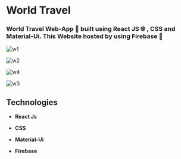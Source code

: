 
# World Travel 

### World Travel Web-App 📰 built using React JS 🌐 , CSS and Material-Ui. This Website hosted by using Firebase 🚀


![w1](https://user-images.githubusercontent.com/117813967/224758379-e944db62-abb0-4cea-97d7-eab3502048bc.png)

![w2](https://user-images.githubusercontent.com/117813967/224758586-e2349f36-7104-4cab-bcac-e083b7f9832f.png)

![w4](https://user-images.githubusercontent.com/117813967/224758761-59c37687-5f47-4789-8994-4038ae43d4f1.png)

![w3](https://user-images.githubusercontent.com/117813967/224758892-999eebbb-6b66-47ad-bbdd-c0fe3ef7e80f.png)




## Technologies

- **React Js**

- **CSS**

- **Material-Ui**
 
- **Firebase**





